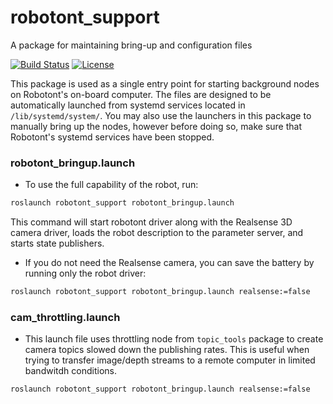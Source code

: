 # robotont\_support
A package for maintaining bring-up and configuration files

[![Build Status](https://travis-ci.com/robotont/robotont_support.svg?branch=melodic-devel)](https://travis-ci.com/robotont/robotont_support)
[![License](https://img.shields.io/badge/License-Apache%202.0-blue.svg)](https://opensource.org/licenses/Apache-2.0)

This package is used as a single entry point for starting background nodes on Robotont's on-board computer. The files are designed to be automatically launched from systemd services located in ```/lib/systemd/system/```. You  may also use the launchers in this package to manually bring up the nodes, however before doing so, make sure that Robotont's systemd services have been stopped.

### robotont\_bringup.launch
* To use the full capability of the robot, run:

```bash
roslaunch robotont_support robotont_bringup.launch
```
This command will start robotont driver along with the Realsense 3D camera driver, loads the robot description to the parameter server, and starts state publishers.


* If you do not need the Realsense camera, you can save the battery by running only the robot driver:

```bash
roslaunch robotont_support robotont_bringup.launch realsense:=false
```

### cam\_throttling.launch

* This launch file uses throttling node from ```topic_tools``` package to create camera topics slowed down the publishing rates. This is useful when trying to transfer image/depth streams to a remote computer in limited bandwitdh conditions.

```bash
roslaunch robotont_support robotont_bringup.launch realsense:=false
```
